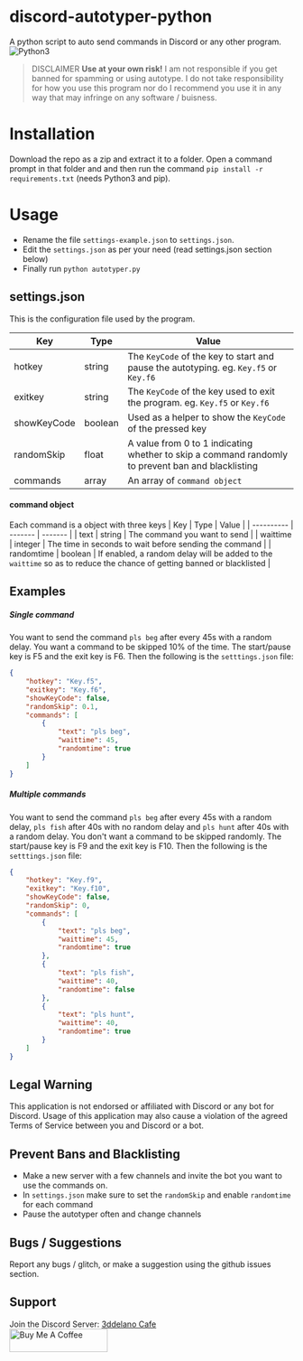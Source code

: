 
# discord-autotyper-python
A python script to auto send commands in Discord or any other program.
<br>
<img alt="Python3" src="https://img.shields.io/badge/-Python3-3776AB?style=flat-square&logo=Python&logoColor=white" />
>DISCLAIMER
**Use at your own risk!** I am not responsible if you get banned for spamming or using autotype. I do not take responsibility for how you use this program nor do I recommend you use it in any way that may infringe on any software / buisness.

# Installation
Download the repo as a zip and extract it to a folder. Open a command prompt in that folder and and then run the command `pip install -r requirements.txt`  (needs Python3 and pip).

# Usage
- Rename the file `settings-example.json` to `settings.json`.
- Edit the `settings.json` as per your need (read settings.json section below)
- Finally run `python autotyper.py`



## settings.json
This is the configuration file used by the program.

| Key         | Type    | Value   |
| ----------- | ------- | ------- |
| hotkey      | string  | The `KeyCode` of the key to start and pause the autotyping. eg. `Key.f5` or `Key.f6` |
| exitkey | string  | The `KeyCode` of the key used to exit the program. eg. `Key.f5` or `Key.f6` |
| showKeyCode | boolean | Used as a helper to show the `KeyCode` of the pressed key |
| randomSkip | float | A value from 0 to 1 indicating whether to skip a command randomly to prevent ban and blacklisting |
| commands    | array   | An array of `command object` |

#### command object
Each command is a object with three keys
| Key | Type | Value  |
| ---------- | ------- | ------- |
| text       | string  | The command you want to send |
| waittime   | integer | The time in seconds to wait before sending the command |
| randomtime | boolean | If enabled, a random delay will be added to the `waittime` so as to reduce the chance of getting banned or blacklisted |



## Examples
##### Single command
You want to send the command `pls beg` after every 45s with a random delay. You want a command to be skipped 10% of the time. The start/pause key is F5 and the exit key is F6. Then the following is the `setttings.json` file:
```json
{
    "hotkey": "Key.f5",
    "exitkey": "Key.f6",
    "showKeyCode": false,
    "randomSkip": 0.1,
    "commands": [
        {
            "text": "pls beg",
            "waittime": 45,
            "randomtime": true
        }
    ]
}
```
##### Multiple commands
You want to send the command `pls beg` after every 45s with a random delay, `pls fish` after 40s with no random delay and `pls hunt` after 40s with a random delay. You don't want a command to be skipped randomly. The start/pause key is F9 and the exit key is F10. Then the following is the `setttings.json` file:
```json
{
    "hotkey": "Key.f9",
    "exitkey": "Key.f10",
    "showKeyCode": false,
    "randomSkip": 0,
    "commands": [
        {
            "text": "pls beg",
            "waittime": 45,
            "randomtime": true
        },
        {
            "text": "pls fish",
            "waittime": 40,
            "randomtime": false
        },
        {
            "text": "pls hunt",
            "waittime": 40,
            "randomtime": true
        }
    ]
}
```
## Legal Warning
This application is not endorsed or affiliated with Discord or any bot for Discord. Usage of this application may also cause a violation of the agreed Terms of Service between you and Discord or a bot.

## Prevent Bans and Blacklisting
- Make a new server with a few channels and invite the bot you want to use the commands on.
- In `settings.json` make sure to set the `randomSkip` and enable `randomtime` for each command
- Pause the autotyper often and change channels

## Bugs / Suggestions
Report any bugs / glitch, or make a suggestion using the github issues section.

## Support
Join the Discord Server: [3ddelano Cafe](https://discord.gg/FZY9TqW)
<br>
<a href="https://www.buymeacoffee.com/3ddelano" target="_blank"><img height="41" width="174" src="https://cdn.buymeacoffee.com/buttons/v2/default-red.png" alt="Buy Me A Coffee" width="150" ></a>
